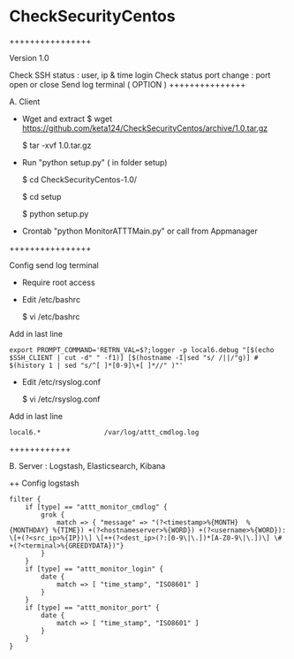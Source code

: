 # CheckSecurityCentos
++++++++++++++++

Version 1.0

Check SSH status : user, ip & time login
Check status port change : port open or close
Send log terminal ( OPTION )
+++++++++++++++

 A. Client

- Wget and extract
  $ wget https://github.com/keta124/CheckSecurityCentos/archive/1.0.tar.gz
  
  $ tar -xvf 1.0.tar.gz
  
- Run "python setup.py" ( in folder setup)

  $ cd CheckSecurityCentos-1.0/
  
  $ cd setup
  
  $ python setup.py
  
- Crontab "python MonitorATTTMain.py" or call from Appmanager

++++++++++++++++
 
Config send log terminal
 
- Require root access
- Edit /etc/bashrc
 
    $ vi /etc/bashrc
 
Add in last line

    export PROMPT_COMMAND='RETRN_VAL=$?;logger -p local6.debug "[$(echo $SSH_CLIENT | cut -d" " -f1)] [$(hostname -I|sed "s/ /||/"g)] # $(history 1 | sed "s/^[ ]*[0-9]\+[ ]*//" )"'


- Edit /etc/rsyslog.conf

    $ vi /etc/rsyslog.conf

Add in last line

    local6.*                /var/log/attt_cmdlog.log


++++++++++++

 B. Server : Logstash, Elasticsearch, Kibana

++ Config logstash

    filter {
        if [type] == "attt_monitor_cmdlog" {
            grok {
                match => { "message" => "(?<timestamp>%{MONTH}  %{MONTHDAY} %{TIME}) +(?<hostnameserver>%{WORD}) +(?<username>%{WORD}): \[+(?<src_ip>%{IP})\] \[++(?<dest_ip>(?:[0-9\|\.])*[A-Z0-9\|\.])\] \# +(?<terminal>%{GREEDYDATA})"}
            }
        }
        if [type] == "attt_monitor_login" {
            date {
                match => [ "time_stamp", "ISO8601" ]
            }
        }
        if [type] == "attt_monitor_port" {
            date {
                match => [ "time_stamp", "ISO8601" ]
            }
        }
    }
